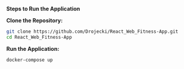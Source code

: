 **Steps to Run the Application**


**Clone the Repository:**
```bash
git clone https://github.com/Drojecki/React_Web_Fitness-App.git
cd React_Web_Fitness-App
```

**Run the Application:**
  ```bash
docker-compose up
   ```
